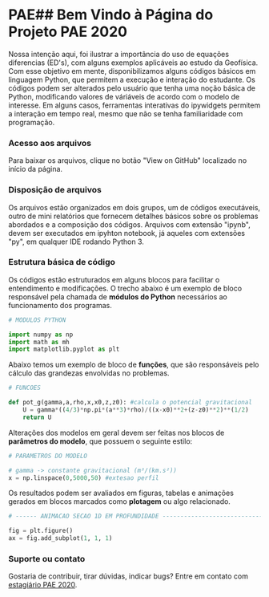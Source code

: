 # PAE## Bem Vindo à Página do Projeto PAE 2020

Nossa intenção aqui, foi ilustrar a importância do uso de equações diferencias (ED's), com alguns exemplos aplicáveis ao estudo da Geofísica. Com esse objetivo em mente, disponibilizamos alguns códigos básicos em linguagem Python, que permitem a execução e interação do estudante. Os códigos podem ser alterados pelo usuário que tenha uma noção básica de Python, modificando valores de váriáveis de acordo com o modelo de interesse. Em alguns casos, ferramentas interativas do ipywidgets permitem a interação em tempo real, mesmo que não se tenha familiaridade com programação.

### Acesso aos arquivos
Para baixar os arquivos, clique no botão "View on GitHub" localizado no início da página.

### Disposição de arquivos

Os arquivos estão organizados em dois grupos, um de códigos executáveis, outro de mini relatórios que fornecem detalhes básicos sobre os problemas abordados e a composição dos códigos. Arquivos com extensão "ipynb", devem ser executados em ipyhton notebook, já aqueles com extensões "py", em qualquer IDE rodando Python 3.

### Estrutura básica de código

Os códigos estão estruturados em alguns blocos para facilitar o entendimento e modificações. O trecho abaixo é um exemplo de bloco responsável pela chamada de **módulos do Python** necessários ao funcionamento dos programas.

```python
# MODULOS PYTHON

import numpy as np
import math as mh
import matplotlib.pyplot as plt
```
Abaixo temos um exemplo de bloco de **funções**, que são responsáveis pelo cálculo das grandezas envolvidas no problemas.

```python
# FUNCOES

def pot_g(gamma,a,rho,x,x0,z,z0): #calcula o potencial gravitacional
    U = gamma*((4/3)*np.pi*(a**3)*rho)/((x-x0)**2+(z-z0)**2)**(1/2)
    return U
```
Alterações dos modelos em geral devem ser feitas nos blocos de **parâmetros do modelo**, que possuem o seguinte estilo:

```python
# PARAMETROS DO MODELO

# gamma -> constante gravitacional (m³/(km.s²))
x = np.linspace(0,5000,50) #extesao perfil
```
Os resultados podem ser avaliados em figuras, tabelas e animações gerados em blocos marcados como **plotagem** ou algo relacionado.

```python
# ------ ANIMACAO SECAO 1D EM PROFUNDIDADE -------------------------------

fig = plt.figure()
ax = fig.add_subplot(1, 1, 1)
```

### Suporte ou contato

Gostaria de contribuir, tirar dúvidas, indicar bugs? Entre em contato com [estagiário PAE 2020](felipeiag2012@gmail.com).
